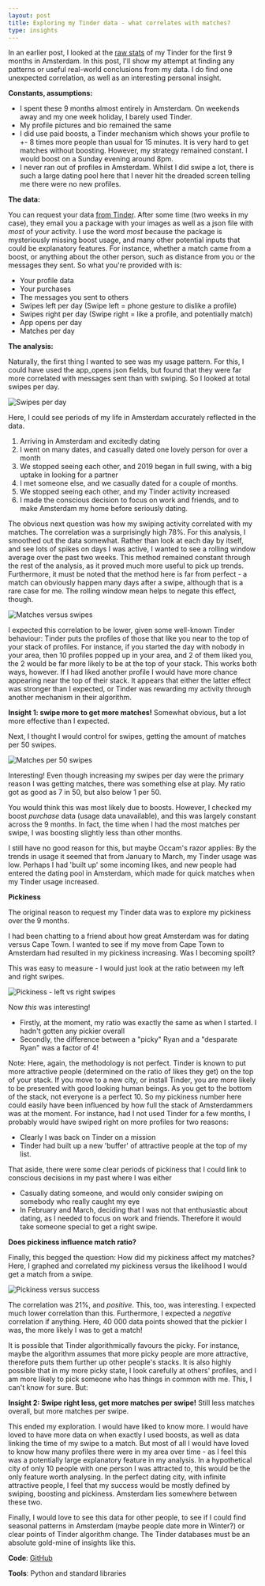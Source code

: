 ```yaml
---
layout: post
title: Exploring my Tinder data - what correlates with matches?
type: insights
---
```


In an earlier post, I looked at the [raw stats](https://rian-van-den-ander.github.io/9-Months-Tinder-Amsterdam/) of my Tinder for the first 9 months in Amsterdam. In this post, I'll show my attempt at finding any patterns or useful real-world conclusions from my data. I do find one unexpected correlation, as well as an interesting personal insight. 

**Constants, assumptions:**
* I spent these 9 months almost entirely in Amsterdam. On weekends away and my one week holiday, I barely used Tinder.
* My profile pictures and bio remained the same
* I did use paid boosts, a Tinder mechanism which shows your profile to +- 8 times more people than usual for 15 minutes. It is very hard to get matches without boosting. However, my strategy remained constant. I would boost on a Sunday evening around 8pm.
* I never ran out of profiles in Amsterdam. Whilst I did swipe a lot, there is such a large dating pool here that I never hit the dreaded screen telling me there were no new profiles.
 
**The data:**

You can request your data [from Tinder](https://account.gotinder.com/data). After some time (two weeks in my case), they email you a package with your images as well as a json file with _most_ of your activity. I use the word _most_ because the package is mysteriously missing boost usage, and many other potential inputs that could be explanatory features. For instance, whether a match came from a boost, or anything about the other person, such as distance from you or the messages they sent. So what you're provided with is:

* Your profile data
* Your purchases
* The messages you sent to others
* Swipes left per day (Swipe left = phone gesture to dislike a profile)
* Swipes right per day (Swipe right = like a profile, and potentially match) 
* App opens per day
* Matches per day

**The analysis:**

Naturally, the first thing I wanted to see was my usage pattern. For this, I could have used the app_opens json fields, but found that they were far more correlated with messages sent than with swiping. So I looked at total swipes per day. 

![Swipes per day](../images/analyses/tinder_2019_07_28/swipes_per_day.png "Swipes per day")

Here, I could see periods of my life in Amsterdam accurately reflected in the data.
1. Arriving in Amsterdam and excitedly dating
2. I went on many dates, and casually dated one lovely person for over a month
3. We stopped seeing each other, and 2019 began in full swing, with a big uptake in looking for a partner
4. I met someone else, and we casually dated for a couple of months. 
5. We stopped seeing each other, and my Tinder activity increased
6. I made the conscious decision to focus on work and friends, and to make Amsterdam my home before seriously dating. 


The obvious next question was how my swiping activity correlated with my matches. The correlation was a surprisingly high 78%. For this analysis, I smoothed out the data somewhat. Rather than look at each day by itself, and see lots of spikes on days I was active, I wanted to see a rolling window average over the past two weeks. This method remained constant through the rest of the analysis, as it proved much more useful to pick up trends. Furthermore, it must be noted that the method here is far from perfect - a match can obviously happen many days after a swipe, although that is a rare case for me. The rolling window mean helps to negate this effect, though. 

![Matches versus swipes](../images/analyses/tinder_2019_07_28/matches_versus_swipes.png "Matches versus swipes")

I expected this correlation to be lower, given some well-known Tinder behaviour: Tinder puts the profiles of those that like you near to the top of your stack of profiles. For instance, if you started the day with nobody in your area, then 10 profiles popped up in your area, and 2 of them liked you, the 2 would be far more likely to be at the top of your stack. This works both ways, however. If I had liked another profile I would have more chance appearing near the top of their stack. It appears that either the latter effect was stronger than I expected, or Tinder was rewarding my activity through another mechanism in their algorithm.

**Insight 1: swipe more to get more matches!** Somewhat obvious, but a lot more effective than I expected.

Next, I thought I would control for swipes, getting the amount of matches per 50 swipes.

![Matches per 50 swipes](../images/analyses/tinder_2019_07_28/matches_per_swipes.png "Matches per 50 swipes")

Interesting! Even though increasing my swipes per day were the primary reason I was getting matches, there was something else at play. My ratio got as good as 7 in 50, but also below 1 per 50.

You would think this was most likely due to boosts. However, I checked my boost _purchase_ data (usage data unavailable), and this was largely constant across the 9 months. In fact, the time when I had the most matches per swipe, I was boosting slightly less than other months. 

I still have no good reason for this, but maybe Occam's razor applies: By the trends in usage it seemed that from January to March, my Tinder usage was low. Perhaps I had 'built up' some incoming likes, and new people had entered the dating pool in Amsterdam, which made for quick matches when my Tinder usage increased. 

**Pickiness**

The original reason to request my Tinder data was to explore my pickiness over the 9 months. 

I had been chatting to a friend about how great Amsterdam was for dating versus Cape Town. I wanted to see if my move from Cape Town to Amsterdam had resulted in my pickiness increasing. Was I becoming spoilt?

This was easy to measure - I would just look at the ratio between my left and right swipes. 

![Pickiness - left vs right swipes ](../images/analyses/tinder_2019_07_28/left_vs_right.png "Pickiness - left vs right swipes ")

Now _this_ was interesting!
* Firstly, at the moment, my ratio was exactly the same as when I started. I hadn't gotten any pickier overall
* Secondly, the difference between a "picky" Ryan and a "desparate Ryan" was a factor of 4!

Note: Here, again, the methodology is not perfect. Tinder is known to put more attractive people (determined on the ratio of likes they get) on the top of your stack. If you move to a new city, or install Tinder, you are more likely to be presented with good looking human beings. As you get to the bottom of the stack, not everyone is a perfect 10. So my pickiness number here could easily have been influenced by how full the stack of Amsterdammers was at the moment. For instance, had I not used Tinder for a few months, I probably would have swiped right on more profiles for two reasons:
* Clearly I was back on Tinder on a mission 
* Tinder had built up a new 'buffer' of attractive people at the top of my list.

That aside, there were some clear periods of pickiness that I could link to conscious decisions in my past where I was either
* Casually dating someone, and would only consider swiping on somebody who really caught my eye
* In February and March, deciding that I was not that enthusiastic about dating, as I needed to focus on work and friends. Therefore it would take someone special to get a right swipe. 

**Does pickiness influence match ratio?**

Finally, this begged the question: How did my pickiness affect my matches? Here, I graphed and correlated my pickiness versus the likelihood I would get a match from a swipe. 

![Pickiness versus success](../images/analyses/tinder_2019_07_28/pickiness_correlation.png "Pickiness versus success")

The correlation was 21%, and _positive_. This, too, was interesting. I expected much lower correlation than this. Furthermore, I expected a _negative_ correlation if anything. Here, 40 000 data points showed that the pickier I was, the more likely I was to get a match! 

It is possible that Tinder algorithmically favours the picky. For instance, maybe the algorithm assumes that more picky people are more attractive, therefore puts them further up other people's stacks. It is also highly possible that in my more picky state, I look carefully at others' profiles, and I am more likely to pick someone who has things in common with me. This, I can't know for sure. But:

**Insight 2: Swipe right less, get more matches per swipe!** Still less matches overall, but more matches per swipe. 

This ended my exploration. I would have liked to know more. I would have loved to have more data on when exactly I used boosts, as well as data linking the time of my swipe to a match. But most of all I would have loved to know how many profiles there were in my area over time - as I feel this was a potentially large explanatory feature in my analysis. In a hypothetical city of only 10 people with one person I was attracted to, this would be the only feature worth analysing. In the perfect dating city, with infinite attractive people, I feel that my success would be mostly defined by swiping, boosting and pickiness. Amsterdam lies somewhere between these two. 

Finally, I would love to see this data for other people, to see if I could find seasonal patterns in Amsterdam (maybe people date more in Winter?) or clear points of Tinder algorithm change. The Tinder databases must be an absolute gold-mine of insights like this.

**Code**: [GitHub](https://github.com/rian-van-den-ander/explorations/tree/master/tinder_data)

**Tools**: Python and standard libraries

 


